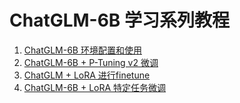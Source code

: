 # ChatGLM-6B 学习系列教程

1. [ChatGLM-6B 环境配置和使用](induction.md)
2. [ChatGLM-6B + P-Tuning v2 微调](ptuning.md)
3. [ChatGLM + LoRA 进行finetune ](LoRA_finetune.md)
4. [ChatGLM-6B + LoRA 特定任务微调](ptuning_in_my_data.md)
